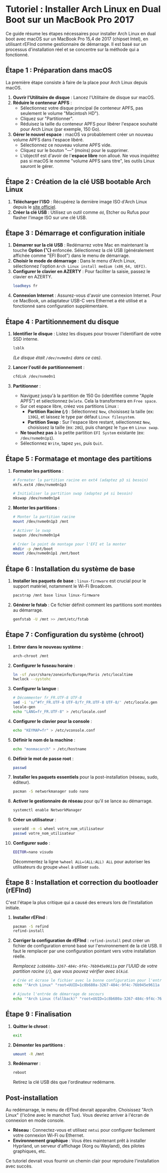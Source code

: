 # Tutoriel : Installer Arch Linux en Dual Boot sur un MacBook Pro 2017

Ce guide résume les étapes nécessaires pour installer Arch Linux en dual boot avec macOS sur un MacBook Pro 15,4 de 2017 (chipset Intel), en utilisant rEFInd comme gestionnaire de démarrage. Il est basé sur un processus d'installation réel et se concentre sur la méthode qui a fonctionné.

## Étape 1 : Préparation dans macOS

La première étape consiste à faire de la place pour Arch Linux depuis macOS.

1.  **Ouvrir l'Utilitaire de disque** : Lancez l'Utilitaire de disque sur macOS.
2.  **Réduire le conteneur APFS** :
    *   Sélectionnez votre disque principal (le conteneur APFS, pas seulement le volume "Macintosh HD").
    *   Cliquez sur "Partitionner".
    *   Réduisez la taille du conteneur APFS pour libérer l'espace souhaité pour Arch Linux (par exemple, 150 Go).
3.  **Gérer le nouvel espace** : macOS va probablement créer un nouveau volume APFS dans l'espace libéré.
    *   Sélectionnez ce nouveau volume APFS vide.
    *   Cliquez sur le bouton "—" (moins) pour le supprimer.
    *   L'objectif est d'avoir de l'**espace libre** non alloué. Ne vous inquiétez pas si macOS le nomme "volume APFS sans titre", les outils Linux sauront le gérer.

## Étape 2 : Création de la clé USB bootable Arch Linux

1.  **Télécharger l'ISO** : Récupérez la dernière image ISO d'Arch Linux depuis le [site officiel](https://archlinux.org/download/).
2.  **Créer la clé USB** : Utilisez un outil comme `dd`, Etcher ou Rufus pour flasher l'image ISO sur une clé USB.

## Étape 3 : Démarrage et configuration initiale

1.  **Démarrer sur la clé USB** : Redémarrez votre Mac en maintenant la touche **Option (⌥)** enfoncée. Sélectionnez la clé USB (généralement affichée comme "EFI Boot") dans le menu de démarrage.
2.  **Choisir le mode de démarrage** : Dans le menu d'Arch Linux, sélectionnez l'option `Arch Linux install medium (x86_64, UEFI)`.
3.  **Configurer le clavier en AZERTY** : Pour faciliter la saisie, passez le clavier en AZERTY.
    ```bash
    loadkeys fr
    ```
4.  **Connexion Internet** : Assurez-vous d'avoir une connexion Internet. Pour ce MacBook, un adaptateur USB-C vers Ethernet a été utilisé et a fonctionné sans configuration supplémentaire.

## Étape 4 : Partitionnement du disque

1.  **Identifier le disque** : Listez les disques pour trouver l'identifiant de votre SSD interne.
    ```bash
    lsblk
    ```
    *(Le disque était `/dev/nvme0n1` dans ce cas)*.

2.  **Lancer l'outil de partitionnement** :
    ```bash
    cfdisk /dev/nvme0n1
    ```
3.  **Partitionner** :
    *   Naviguez jusqu'à la partition de 150 Go (identifiée comme "Apple APFS") et sélectionnez `Delete`. Cela la transformera en `Free space`.
    *   Sur cet espace libre, créez vos partitions Linux :
        *   **Partition Racine (`/`)** : Sélectionnez `New`, choisissez la taille (ex: `130G`), et laissez le type par défaut `Linux filesystem`.
        *   **Partition Swap** : Sur l'espace libre restant, sélectionnez `New`, choisissez la taille (ex: `20G`), puis changez le `Type` en `Linux swap`.
    *   **Ne touchez pas** à la petite partition `EFI System` existante (ex: `/dev/nvme0n1p1`).
    *   Sélectionnez `Write`, tapez `yes`, puis `Quit`.

## Étape 5 : Formatage et montage des partitions

1.  **Formater les partitions** :
    ```bash
    # Formater la partition racine en ext4 (adaptez p3 si besoin)
    mkfs.ext4 /dev/nvme0n1p3

    # Initialiser la partition swap (adaptez p4 si besoin)
    mkswap /dev/nvme0n1p4
    ```
2.  **Monter les partitions** :
    ```bash
    # Monter la partition racine
    mount /dev/nvme0n1p3 /mnt

    # Activer le swap
    swapon /dev/nvme0n1p4

    # Créer le point de montage pour l'EFI et la monter
    mkdir -p /mnt/boot
    mount /dev/nvme0n1p1 /mnt/boot
    ```

## Étape 6 : Installation du système de base

1.  **Installer les paquets de base** : `linux-firmware` est crucial pour le support matériel, notamment le Wi-Fi Broadcom.
    ```bash
    pacstrap /mnt base linux linux-firmware
    ```
2.  **Générer le fstab** : Ce fichier définit comment les partitions sont montées au démarrage.
    ```bash
    genfstab -U /mnt >> /mnt/etc/fstab
    ```

## Étape 7 : Configuration du système (chroot)

1.  **Entrer dans le nouveau système** :
    ```bash
    arch-chroot /mnt
    ```
2.  **Configurer le fuseau horaire** :
    ```bash
    ln -sf /usr/share/zoneinfo/Europe/Paris /etc/localtime
    hwclock --systohc
    ```
3.  **Configurer la langue** :
    ```bash
    # Décommenter fr_FR.UTF-8 UTF-8
    sed -i 's/^#fr_FR.UTF-8 UTF-8/fr_FR.UTF-8 UTF-8/' /etc/locale.gen
    locale-gen
    echo "LANG=fr_FR.UTF-8" > /etc/locale.conf
    ```
4.  **Configurer le clavier pour la console** :
    ```bash
    echo "KEYMAP=fr" > /etc/vconsole.conf
    ```
5.  **Définir le nom de la machine** :
    ```bash
    echo "monmacarch" > /etc/hostname
    ```
6.  **Définir le mot de passe root** :
    ```bash
    passwd
    ```
7.  **Installer les paquets essentiels** pour la post-installation (réseau, sudo, éditeur).
    ```bash
    pacman -S networkmanager sudo nano
    ```
8.  **Activer le gestionnaire de réseau** pour qu'il se lance au démarrage.
    ```bash
    systemctl enable NetworkManager
    ```
9.  **Créer un utilisateur** :
    ```bash
    useradd -m -G wheel votre_nom_utilisateur
    passwd votre_nom_utilisateur
    ```
10. **Configurer sudo** :
    ```bash
    EDITOR=nano visudo
    ```
    Décommentez la ligne `%wheel ALL=(ALL:ALL) ALL` pour autoriser les utilisateurs du groupe `wheel` à utiliser `sudo`.

## Étape 8 : Installation et correction du bootloader (rEFInd)

C'est l'étape la plus critique qui a causé des erreurs lors de l'installation initiale.

1.  **Installer rEFInd** :
    ```bash
    pacman -S refind
    refind-install
    ```
2.  **Corriger la configuration de rEFInd** : `refind-install` peut créer un fichier de configuration erroné basé sur l'environnement de la clé USB. Il faut le remplacer par une configuration pointant vers votre installation réelle.

    *Remplacez `1c8b680a-3267-484c-9f4c-76b945e9611a` par l'UUID de votre partition racine (`/`), que vous pouvez vérifier avec `blkid`.*

    ```bash
    # Crée et écrase le fichier avec la bonne configuration pour l'entrée de démarrage principale
    echo '"Arch Linux" "root=UUID=1c8b680a-3267-484c-9f4c-76b945e9611a rw initrd=\initramfs-linux.img"' > /boot/refind_linux.conf

    # Ajoute l'entrée de démarrage de secours
    echo '"Arch Linux (fallback)" "root=UUID=1c8b680a-3267-484c-9f4c-76b945e9611a rw initrd=\initramfs-linux-fallback.img"' >> /boot/refind_linux.conf
    ```

## Étape 9 : Finalisation

1.  **Quitter le chroot** :
    ```bash
    exit
    ```
2.  **Démonter les partitions** :
    ```bash
    umount -R /mnt
    ```
3.  **Redémarrer** :
    ```bash
    reboot
    ```
    Retirez la clé USB dès que l'ordinateur redémarre.

## Post-installation

Au redémarrage, le menu de rEFInd devrait apparaître. Choisissez "Arch Linux" (l'icône avec le manchot Tux). Vous devriez arriver à l'écran de connexion en mode console.

*   **Réseau** : Connectez-vous et utilisez `nmtui` pour configurer facilement votre connexion Wi-Fi ou Ethernet.
*   **Environnement graphique** : Vous êtes maintenant prêt à installer Hyprland, un serveur d'affichage (Xorg ou Wayland), des pilotes graphiques, etc.

Ce tutoriel devrait vous fournir un chemin clair pour reproduire l'installation avec succès.
